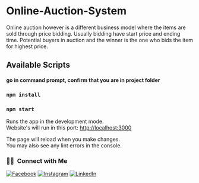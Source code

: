 # Online-Auction-System

Online auction however is a different business model where the items are sold through price bidding. Usually bidding have start price and ending time. Potential buyers in auction and the winner is the one who bids the item for highest price.


## Available Scripts

#### go in command prompt, confirm that you are in project folder

### `npm install`

### `npm start`

Runs the app in the development mode.\
Website's  will run in this port: [http://localhost:3000](http://localhost:5000)

The page will reload when you make changes.\
You may also see any lint errors in the console.

### 🤝🏻 &nbsp;Connect with Me


[![Facebook][facebook-shield]][facebook-url]
[![Instagram][instagram-shield]][instagram-url]
[![LinkedIn][linkedin-shield]][linkedin-url]


[facebook-shield]: https://img.shields.io/badge/-Facebook-black.svg?style=flat-square&logo=facebook&color=555&logoColor=white
[facebook-url]: https://facebook.com/ShohanurIslamNishad
[instagram-shield]: https://img.shields.io/badge/-Instagram-black.svg?style=flat-square&logo=instagram&color=555&logoColor=white
[instagram-url]: https://instagram.com/nishad.shohanur
[linkedin-shield]: https://img.shields.io/badge/-LinkedIn-black.svg?style=flat-square&logo=linkedin&colorB=555
[linkedin-url]: https://linkedin.com/in/ShohanurNishad
